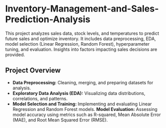 # Inventory-Management-and-Sales-Prediction-Analysis
This project analyzes sales data, stock levels, and temperatures to predict future sales and optimize inventory. It includes data preprocessing, EDA, model selection (Linear Regression, Random Forest), hyperparameter tuning, and evaluation. Insights into factors impacting sales decisions are provided.
## Project Overview
- **Data Preprocessing:** Cleaning, merging, and preparing datasets for analysis.
- **Exploratory Data Analysis (EDA):** Visualizing data distributions, correlations, and patterns.
- **Model Selection and Training:** Implementing and evaluating Linear Regression and Random Forest models.
**Model Evaluation:** Assessing model accuracy using metrics such as R-squared, Mean Absolute Error (MAE), and Root Mean Squared Error (RMSE).
